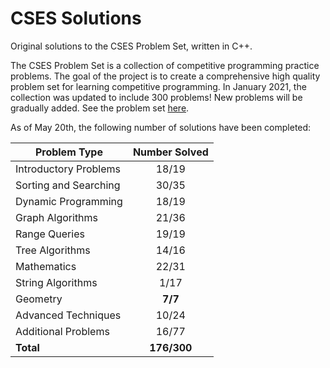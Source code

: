 # CSES Solutions

Original solutions to the CSES Problem Set, written in C++.

The CSES Problem Set is a collection of competitive programming practice problems. The goal of the project is to create a comprehensive high quality problem set for learning competitive programming. In January 2021, the collection was updated to include 300 problems! New problems will be gradually added. See the problem set [here](https://cses.fi/problemset/).

As of May 20th, the following number of solutions have been completed:

| Problem Type          | Number Solved |
|-----------------------|:-------------:|
| Introductory Problems |     18/19     |
| Sorting and Searching |     30/35     |
| Dynamic Programming   |     18/19     |
| Graph Algorithms      |     21/36     |
| Range Queries         |     19/19     |
| Tree Algorithms       |     14/16     |
| Mathematics           |     22/31     |
| String Algorithms     |      1/17     |
| Geometry              |    **7/7**    |
| Advanced Techniques   |     10/24     |
| Additional Problems   |     16/77     |
| **Total**             |  **176/300**  |
